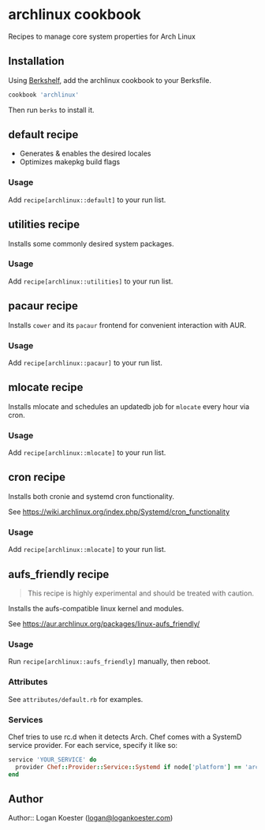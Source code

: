 # archlinux cookbook

Recipes to manage core system properties for Arch Linux

## Installation

Using [Berkshelf](http://berkshelf.com/), add the archlinux cookbook to your Berksfile.

```ruby
cookbook 'archlinux'
```

Then run `berks` to install it.


## default recipe

  * Generates & enables the desired locales
  * Optimizes makepkg build flags

### Usage

Add `recipe[archlinux::default]` to your run list.

## utilities recipe

Installs some commonly desired system packages. 

### Usage

Add `recipe[archlinux::utilities]` to your run list.

## pacaur recipe

Installs `cower` and its `pacaur` frontend for convenient interaction
with AUR.

### Usage

Add `recipe[archlinux::pacaur]` to your run list.

## mlocate recipe

Installs mlocate and schedules an updatedb job for `mlocate` every hour
via cron.

### Usage

Add `recipe[archlinux::mlocate]` to your run list.

## cron recipe

Installs both cronie and systemd cron functionality.

See https://wiki.archlinux.org/index.php/Systemd/cron_functionality

### Usage

Add `recipe[archlinux::mlocate]` to your run list.

## aufs_friendly recipe

> This recipe is highly experimental and should be treated with caution.

Installs the aufs-compatible linux kernel and modules.

See https://aur.archlinux.org/packages/linux-aufs_friendly/

### Usage

Run `recipe[archlinux::aufs_friendly]` manually, then reboot.

### Attributes

See `attributes/default.rb` for examples.

### Services

Chef tries to use rc.d when it detects Arch. Chef comes with a SystemD service provider. For each service, specify it like so:

```ruby
service 'YOUR_SERVICE' do
  provider Chef::Provider::Service::Systemd if node['platform'] == 'arch'
end
```

## Author

Author:: Logan Koester (<logan@logankoester.com>)
